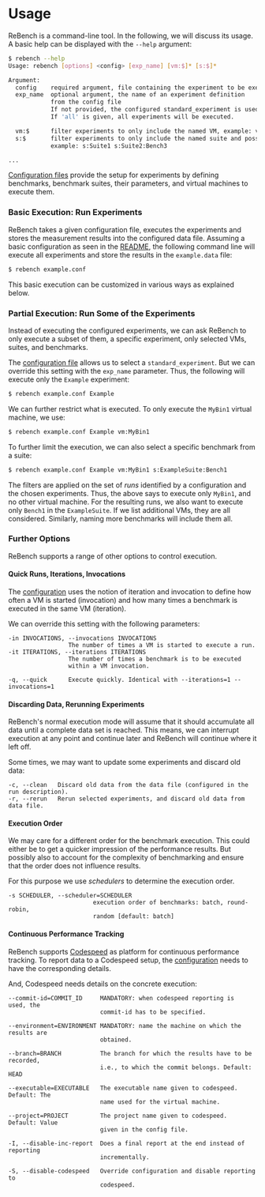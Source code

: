 # Usage

ReBench is a command-line tool. In the following, we will discuss its usage.
A basic help can be displayed with the `--help` argument:

```bash
$ rebench --help
Usage: rebench [options] <config> [exp_name] [vm:$]* [s:$]*

Argument:
  config    required argument, file containing the experiment to be executed
  exp_name  optional argument, the name of an experiment definition
            from the config file
            If not provided, the configured standard_experiment is used.
            If 'all' is given, all experiments will be executed.

  vm:$      filter experiments to only include the named VM, example: vm:VM1 vm:VM3
  s:$       filter experiments to only include the named suite and possibly benchmark
            example: s:Suite1 s:Suite2:Bench3

...
```

[Configuration files](config.md) provide the setup for experiments by
defining benchmarks, benchmark suites, their parameters, and virtual machines
to execute them.

### Basic Execution: Run Experiments

ReBench takes a given configuration file, executes the experiments and stores
the measurement results into the configured data file. Assuming a basic
configuration as seen in the [README](index.md#install), the following command
line will execute all experiments and store the results in the `example.data`
file:

```bash
$ rebench example.conf
```

This basic execution can be customized in various ways as explained below.

### Partial Execution: Run Some of the Experiments

Instead of executing the configured experiments, we can ask ReBench to only
execute a subset of them, a specific experiment, only selected VMs, suites, and
benchmarks.

The [configuration file](config.md) allows us to select a
`standard_experiment`. But we can override this setting with the `exp_name`
parameter. Thus, the following will execute only the `Example` experiment:

```bash
$ rebench example.conf Example
```

We can further restrict what is executed.
To only execute the `MyBin1` virtual machine, we use:

```bash
$ rebench example.conf Example vm:MyBin1
```

To further limit the execution, we can also select a specific benchmark from a
suite:

```bash
$ rebench example.conf Example vm:MyBin1 s:ExampleSuite:Bench1
```

The filters are applied on the set of *runs* identified by a configuration and
the chosen experiments. Thus, the above says to execute only `MyBin1`, and no
other virtual machine. For the resulting runs, we also want to execute only
`Bench1` in the `ExampleSuite`. If we list additional VMs, they are all
considered. Similarly, naming more benchmarks will include them all.

### Further Options

ReBench supports a range of other options to control execution.

#### Quick Runs, Iterations, Invocations

The [configuration](config.md#invocation) uses the notion of iteration
and invocation to define how often a VM is started (invocation) and how many
times a benchmark is executed in the same VM (iteration).

We can override this setting with the following parameters:

```text
-in INVOCATIONS, --invocations INVOCATIONS
                 The number of times a VM is started to execute a run.
-it ITERATIONS, --iterations ITERATIONS
                 The number of times a benchmark is to be executed
                 within a VM invocation.

-q, --quick      Execute quickly. Identical with --iterations=1 --invocations=1
```

#### Discarding Data, Rerunning Experiments

ReBench's normal execution mode will assume that it should accumulate all data
until a complete data set is reached.
This means, we can interrupt execution at any point and continue later and
ReBench will continue where it left off.

Some times, we may want to update some experiments and discard old data:

```text
-c, --clean   Discard old data from the data file (configured in the run description).
-r, --rerun   Rerun selected experiments, and discard old data from data file.
```

#### Execution Order

We may care for a different order for the benchmark execution.
This could either be to get a quicker impression of the performance results.
But possibly also to account for the complexity of benchmarking and ensure
that the order does not influence results. 

For this purpose we use *schedulers* to determine the execution order.

```text
-s SCHEDULER, --scheduler=SCHEDULER
                        execution order of benchmarks: batch, round-robin,
                        random [default: batch]
```

#### Continuous Performance Tracking

ReBench supports [Codespeed][1] as platform for continuous performance
tracking. To report data to a Codespeed setup, the [configuration](config.md#codespeed)
needs to have the corresponding details.

And, Codespeed needs details on the concrete execution:

```text
--commit-id=COMMIT_ID     MANDATORY: when codespeed reporting is  used, the
                          commit-id has to be specified.

--environment=ENVIRONMENT MANDATORY: name the machine on which the results are
                          obtained.

--branch=BRANCH           The branch for which the results have to be recorded,
                          i.e., to which the commit belongs. Default: HEAD

--executable=EXECUTABLE   The executable name given to codespeed. Default: The
                          name used for the virtual machine.

--project=PROJECT         The project name given to codespeed. Default: Value
                          given in the config file.

-I, --disable-inc-report  Does a final report at the end instead of reporting
                          incrementally.

-S, --disable-codespeed   Override configuration and disable reporting to
                          codespeed.
```

[1]: https://github.com/tobami/codespeed/
